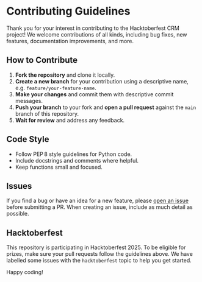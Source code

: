 # Contributing Guidelines

Thank you for your interest in contributing to the Hacktoberfest CRM project! We welcome contributions of all kinds, including bug fixes, new features, documentation improvements, and more.

## How to Contribute

1. **Fork the repository** and clone it locally.
2. **Create a new branch** for your contribution using a descriptive name, e.g. `feature/your-feature-name`.
3. **Make your changes** and commit them with descriptive commit messages.
4. **Push your branch** to your fork and **open a pull request** against the `main` branch of this repository.
5. **Wait for review** and address any feedback.

## Code Style

- Follow PEP 8 style guidelines for Python code.
- Include docstrings and comments where helpful.
- Keep functions small and focused.

## Issues

If you find a bug or have an idea for a new feature, please [open an issue](https://github.com/Shashankk99/hacktoberfest-crm/issues) before submitting a PR. When creating an issue, include as much detail as possible.

## Hacktoberfest

This repository is participating in Hacktoberfest 2025. To be eligible for prizes, make sure your pull requests follow the guidelines above. We have labelled some issues with the `hacktoberfest` topic to help you get started.

Happy coding!
